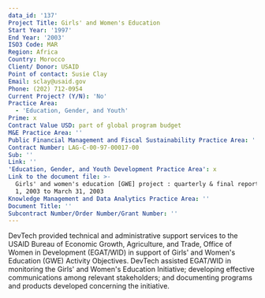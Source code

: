 ```yaml
---
data_id: '137'
Project Title: Girls' and Women's Education
Start Year: '1997'
End Year: '2003'
ISO3 Code: MAR
Region: Africa
Country: Morocco
Client/ Donor: USAID
Point of contact: Susie Clay
Email: sclay@usaid.gov
Phone: (202) 712-0954
Current Project? (Y/N): 'No'
Practice Area:
  - 'Education, Gender, and Youth'
Prime: x
Contract Value USD: part of global program budget
M&E Practice Area: ''
Public Financial Management and Fiscal Sustainability Practice Area: ''
Contract Number: LAG-C-00-97-00017-00
Sub: ''
Link: ''
'Education, Gender, and Youth Development Practice Area': x
Link to the document file: >-
  Girls' and women's education [GWE] project : quarterly & final report, January
  1, 2003 to March 31, 2003
Knowledge Management and Data Analytics Practice Area: ''
Document Title: ''
Subcontract Number/Order Number/Grant Number: ''
---
```

DevTech provided technical and administrative support services to the USAID Bureau of Economic Growth, Agriculture, and Trade, Office of Women in Development (EGAT/WID) in support of Girls' and Women's Education (GWE) Activity Objectives. DevTech assisted EGAT/WID in monitoring the Girls' and Women's Education Initiative; developing effective communications among relevant stakeholders; and documenting programs and products developed concerning the initiative.